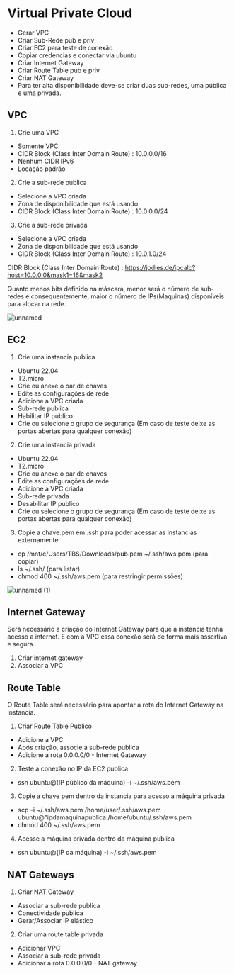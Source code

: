 # Virtual Private Cloud 

* Gerar VPC  
* Criar Sub-Rede pub e priv 
* Criar EC2 para teste de conexão 
* Copiar credencias e conectar via ubuntu 
* Criar Internet Gateway 
* Criar Route Table pub e priv 
* Criar NAT Gateway 
* Para ter alta disponibilidade deve-se criar duas sub-redes, uma pública e uma privada. 


## VPC 

1. Crie uma VPC 
 * Somente VPC 
 * CIDR Block (Class Inter Domain Route) : 10.0.0.0/16 
 * Nenhum CIDR IPv6 
 * Locação padrão 

2. Crie a sub-rede publica 
 * Selecione a VPC criada 
 * Zona de disponibilidade que está usando 
 * CIDR Block (Class Inter Domain Route) : 10.0.0.0/24 

 

3. Crie a sub-rede privada 
* Selecione a VPC criada 
* Zona de disponibilidade que está usando 
* CIDR Block (Class Inter Domain Route) : 10.0.1.0/24 


CIDR Block (Class Inter Domain Route) : 
https://jodies.de/ipcalc?host=10.0.0.0&mask1=16&mask2 

Quanto menos bits definido na máscara, menor será o número de sub-redes e consequentemente, maior o número de IPs(Maquinas) disponíveis para alocar na rede. 

 ![unnamed](https://github.com/MAGAMEN/documentosAWS/assets/39193235/0c4da5e5-3d12-4fdf-be3b-a611dabafc38)

## EC2 

1. Crie uma instancia publica 

* Ubuntu 22.04 
* T2.micro 
* Crie ou anexe o par de chaves 
* Edite as configurações de rede 
* Adicione a VPC criada 
* Sub-rede publica 
* Habilitar IP publico 
* Crie ou selecione o grupo de segurança (Em caso de teste deixe as portas abertas para qualquer conexão) 

 

2. Crie uma instancia privada 

* Ubuntu 22.04 
* T2.micro 
* Crie ou anexe o par de chaves 
* Edite as configurações de rede 
* Adicione a VPC criada 
* Sub-rede privada 
* Desabilitar IP publico 
* Crie ou selecione o grupo de segurança (Em caso de teste deixe as portas abertas para qualquer conexão) 

 

3. Copie a chave.pem em .ssh para poder acessar as instancias externamente: 
* cp /mnt/c/Users/TBS/Downloads/pub.pem ~/.ssh/aws.pem (para copiar) 
* ls ~/.ssh/ (para listar) 
* chmod 400 ~/.ssh/aws.pem (para restringir permissões) 

 ![unnamed (1)](https://github.com/MAGAMEN/documentosAWS/assets/39193235/c11a0693-8fe9-4de3-b3bd-75f145f0bf5a)

## Internet Gateway 

Será necessário a criação do Internet Gateway para que a instancia tenha acesso a internet. E com a VPC essa conexão será de forma mais assertiva e segura. 

1. Criar internet gateway 
2. Associar a VPC 

 

## Route Table 

O Route Table será necessário para apontar a rota do Internet Gateway na instancia. 

1. Criar Route Table Publico 
* Adicione a VPC 
* Após criação, associe a sub-rede publica 
* Adicione a rota 0.0.0.0/0 - Internet Gateway 

 

2. Teste a conexão no IP da EC2 publica  
* ssh ubuntu@(IP público da máquina) -i ~/.ssh/aws.pem 

 

3. Copie a chave pem dentro da instancia para acesso a máquina privada 
* scp -i ~/.ssh/aws.pem /home/user/.ssh/aws.pem ubuntu@"ipdamaquinapublica:/home/ubuntu/.ssh/aws.pem 
* chmod 400 ~/.ssh/aws.pem
 

4. Acesse a máquina privada dentro da máquina publica 
* ssh ubuntu@(IP da máquina) -i ~/.ssh/aws.pem 

 

## NAT Gateways 

1.  Criar NAT Gateway 
* Associar a sub-rede publica 
* Conectividade publica 
* Gerar/Associar IP elástico 

 

2. Criar uma route table privada 

* Adicionar VPC 
* Associar a sub-rede privada 
* Adicionar a rota  0.0.0.0/0 - NAT gateway 
